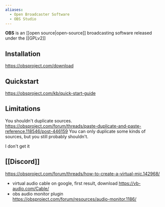 ```yaml
---
aliases:
  - Open Broadcaster Software
  - OBS Studio
---
```

**OBS** is an [[open source|open-source]] broadcasting software released under the [[GPLv2]]

## Installation

https://obsproject.com/download

## Quickstart

https://obsproject.com/kb/quick-start-guide

## Limitations

You shouldn't duplicate sources.
https://obsproject.com/forum/threads/paste-duplicate-and-paste-reference.118546/post-446159
You can only duplicate some kinds of sources, but you still probably shouldn't.

I don't get it

## [[Discord]]

https://obsproject.com/forum/threads/how-to-create-a-virtual-mic.142968/
- virtual audio cable on google, first result, download https://vb-audio.com/Cable/
- obs audio monitor plugin https://obsproject.com/forum/resources/audio-monitor.1186/